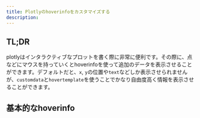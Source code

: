 ```yaml
---
title: Plotlyのhoverinfoをカスタマイズする
description:
---
```


## TL;DR

plotlyはインタラクティブなプロットを書く際に非常に便利です。その際に、点などにマウスを持っていくとhoverinfoを使って追加のデータを表示させることができます。デフォルトだと、`x`, `y`の位置や`text`などしか表示させられませんが、`customdata`と`hovertemplate`を使うことでかなり自由度高く情報を表示させることができます。

## 基本的なhoverinfo